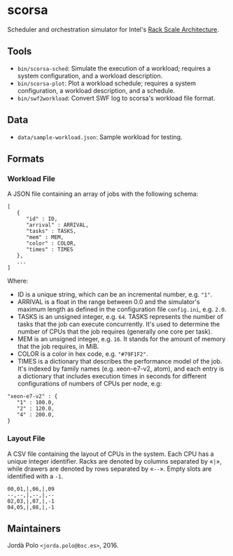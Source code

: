 # scorsa

Scheduler and orchestration simulator for Intel's [Rack Scale
Architecture][rackscale].

## Tools

- `bin/scorsa-sched`: Simulate the execution of a workload; requires a system
  configuration, and a workload description.
- `bin/scorsa-plot`: Plot a workload schedule; requires a system
  configuration, a workload description, and a schedule.
- `bin/swf2workload`: Convert SWF log to scorsa's workload file format.

## Data

- `data/sample-workload.json`: Sample workload for testing.

## Formats

### Workload File

A JSON file containing an array of jobs with the following schema:


```
[
   {
      "id" : ID,
      "arrival" : ARRIVAL,
      "tasks" : TASKS,
      "mem" : MEM,
      "color" : COLOR,
      "times" : TIMES
   },
   ...
]

```

Where:

- ID is a unique string, which can be an incremental number, e.g. `"1"`.
- ARRIVAL is a float in the range between 0.0 and the simulator's maximum
  length as defined in the configuration file `config.ini`, e.g. `2.0`.
- TASKS is an unsigned integer, e.g. `64`. TASKS represents the number of
  tasks that the job can execute concurrently. It's used to determine the
  number of CPUs that the job requires (generally one core per task).
- MEM is an unsigned integer, e.g. `16`. It stands for the amount of memory
  that the job requires, in MiB.
- COLOR is a color in hex code, e.g. `"#79F1F2"`.
- TIMES is a dictionary that describes the performance model of the job. It's
  indexed by family names (e.g. xeon-e7-v2, atom), and each entry is a
  dictionary that includes execution times in seconds for different
  configurations of numbers of CPUs per node, e.g:
```
"xeon-e7-v2" : {
   "1" : 100.0,
   "2" : 120.0,
   "4" : 200.0,
}
```

### Layout File

A CSV file containing the layout of CPUs in the system. Each CPU has a unique
integer identifier. Racks are denoted by columns separated by «`|`», while
drawers are denoted by rows separated by «`--`». Empty slots are identified
with a `-1`.

```
00,01,|,06,|,09
--,--,|,--,|,--
02,03,|,07,|,-1
04,05,|,08,|,-1
```

## Maintainers

Jordà Polo `<jorda.polo@bsc.es>`, 2016.

[rackscale]: http://www.intel.com/content/www/us/en/architecture-and-technology/intel-rack-scale-architecture.html "rackscale"
